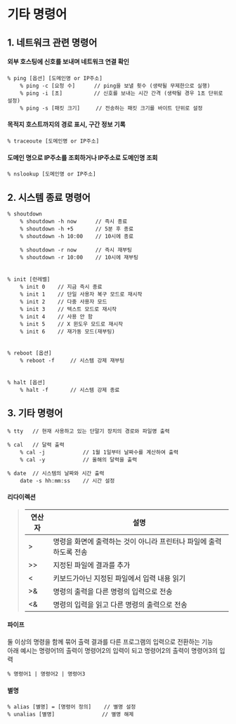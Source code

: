 # 기타 명령어

## 1. 네트워크 관련 명령어

#### 외부 호스팅에 신호를 보내며 네트워크 연결 확인
    % ping [옵션] [도메인명 or IP주소] 
        % ping -c [요청 수]      // ping을 보낼 횟수 (생략될 무제한으로 실행)
        % ping -i [초]          // 신호를 보내는 시간 간격 (생략될 경우 1초 단위로 설정)
        % ping -s [패킷 크기]     // 전송하는 패킷 크기를 바이트 단위로 설정

#### 목적지 호스트까지의 경로 표시, 구간 정보 기록
    % traceoute [도메인명 or IP주소]

#### 도메인 명으로 IP주소를 조회하거나 IP주소로 도메인명 조회
    % nslookup [도메인명 or IP주소]

## 2. 시스템 종료 명령어

    % shoutdown
        % shoutdown -h now      // 즉시 종료
        % shoutdown -h +5       // 5분 후 종료
        % shoutdown -h 10:00    // 10시에 종료
        
        % shoutdown -r now      // 즉시 재부팅
        % shoutdown -r 10:00    // 10시에 재부팅

######

    % init [런레벨]
        % init 0    // 지금 즉시 종료
        % init 1    // 단일 사용자 복구 모드로 재시작
        % init 2    // 다중 사용자 모드
        % init 3    // 텍스트 모드로 재시작
        % init 4    // 사용 안 함
        % init 5    // X 윈도우 모드로 재시작
        % init 6    // 재가동 모드(재부팅)

######

    % reboot [옵션]
        % reboot -f     // 시스템 강제 재부팅

######

    % halt [옵션]
        % halt -f       // 시스템 강제 종료

## 3. 기타 명령어

    % tty   // 현재 사용하고 있는 단말기 장치의 경로와 파일명 출력

    % cal   // 달력 출력
        % cal -j            // 1월 1일부터 날짜수를 계산하여 출력
        % cal -y            // 올해의 달력을 출력

    % date  // 시스템의 날짜와 시간 출력
        date -s hh:mm:ss    // 시간 설정

#### 리다이렉션
>|연산자|설명|
>|----|---|
>|>|명령을 화면에 출력하는 것이 아니라 프린터나 파일에 출력하도록 전송|
>|>>|지정된 파일에 결과를 추가|
>|<|키보드가아닌 지정된 파일에서 입력 내용 읽기|
>|>&|명령의 출력을 다른 명령의 입력으로 전송|
>|<&|명령의 입력을 읽고 다른 명령의 출력으로 전송|

#### 파이프
둘 이상의 명령을 함께 묶어 출력 결과를 다른 프로그램의 입력으로 전환하는 기능  
아래 예시는 명령어1의 출력이 명령어2의 입력이 되고 명령어2의 출력이 명령어3의 입력

    % 명령어1 | 명령어2 | 명령어3

#### 별명

    % alias [별명] = [명령어 정의]    // 별명 설정
    % unalias [별명]               // 별명 해제

